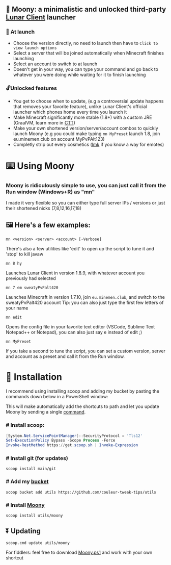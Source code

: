 ## 🌙 **Moony**: a minimalistic and unlocked third-party [Lunar Client](https://lunarclient.com) launcher

### 🚀 **At launch**
* Choose the version directly, no need to launch then have to ``Click to view launch options``
* Select a server that will be joined automatically when Minecraft finishes launching
* Select an account to switch to at launch
* Doesn't get in your way, you can type your command and go back to whatever you were doing while waiting for it to finish launching
### 🔓**Unlocked features**
* You get to choose when to update, (e.g a controversial update happens that removes your favorite feature), unlike Lunar Client's official launcher which phones home every time you launch it
* Make Minecraft significantly more stable (1.8+) with a custom JRE (GraalVM, learn more in [CTT](http://dsc.gg/CTT))
* Make your own shortened version/server/account combos to quickly launch Moony (e.g you could make typing `mn MyPreset` launch 1.8, join eu.minemen.club on account MyPvPAlt123)
* Completly strip out every cosmetics ([lmk](https://t.me/Couleur) if you know a way for emotes)

# ⌨️ Using Moony
### Moony is ridiculously simple to use, you can just call it from the Run window (Windows+R) as "mn"
I made it very flexible so you can either type full server IPs / versions or just their shortened nicks (7,8,12,16,17,18)

## 🖼 Here's a few examples:

```
mn <version> <server> <account> [-Verbose]
```

 There's also a few utilities like 'edit' to open up the script to tune it and 'stop' to kill javaw
```
mn 8 hy
```
 Launches Lunar Client in version 1.8.9, with whatever account you previously had selected

```
mn 7 em sweatyPvPalt420
```
 Launches Minecraft in version 1.7.10, join ``eu.minemen.club``, and switch to the sweatyPvPalt420 account
 Tip: you can also just type the first few letters of your name
```
mn edit
```
 Opens the config file in your favorite text editor (VSCode, Sublime Text Notepad++ or Notepad), you can also just say e instead of edit ;)
```
mn MyPreset
```
 If you take a second to tune the script, you can set a custom version, server and account as a preset and call it from the Run window.

# 🥄 Installation

I recommend using installing scoop and adding my bucket by pasting the commands down below in a PowerShell window:

This will make automatically add the shortcuts to path and let you update Moony by sending a single [command](#-updating).

### \# Install scoop:
```powershell
[System.Net.ServicePointManager]::SecurityProtocol = 'Tls12'
Set-ExecutionPolicy Bypass -Scope Process -Force
Invoke-RestMethod https://get.scoop.sh | Invoke-Expression
```

### \# Install git (for updates)
```
scoop install main/git
```
### \# Add my [bucket](https://github.com/couleur-tweak-tips/utils)
```
scoop bucket add utils https://github.com/couleur-tweak-tips/utils
```
### \# Install [Moony](https://github.com/couleur-tweak-tips/utils/blob/main/bucket/Moony.json)
```
scoop install utils/moony
```


## ⏬ Updating

```
scoop.cmd update utils/moony
```

For fiddlers: feel free to download [Moony.ps1](https://github.com/couleur-tweak-tips/Moony/blob/main/Moony.ps1) and work with your own shortcut
